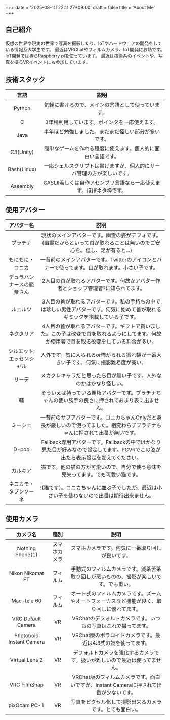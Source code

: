 +++
date = '2025-08-11T22:11:27+09:00'
draft = false
title = 'About Me'
+++
 
## 自己紹介
仮想の世界や現実の世界で写真を撮影したり、IoTやハードウェアの開発をしている情報系大学生です。
最近はVRChatやフィルムカメラ、IoT開発にお熱です。IoT開発では専らRaspberry piを使っています。
最近は技術系のイベントや、写真を撮るVRイベントにも参加しています。

## 技術スタック
| 言語 | 説明 | 
| :-----: | :----: |
| Python|気軽に書けるので、メインの言語として使っています。|
| C |3年程利用しています。ポインタを一応使えます。|
| Java |半年ほど勉強しました。まだまだ怪しい部分が多いです。|
| C#(Unity) |簡単なゲームを作れる程度に使えます。個人的に面白い言語です。|
| Bash(Linux) |一応シェルスクリプトは書けますが、個人的にサーバ管理の方が楽しいです。|
| Assembly |CASLⅡ若しくは自作アセンブリ言語なら一応使えます。ほぼネタ枠です。|

## 使用アバター
| アバター名 | 説明 |
| :----: | :----: |
| プラチナ | 現状のメインアバターです。幽霊の姿がデフォです。(幽霊だからといって首が取れることは無いのでご安心を。但し、足が有ると...) |
| もにもに・コニカ | 一昔前のメインアバターです。Twitterのアイコンとバナーで使ってます。口が取れます。小さい子です。 |
| デュラハンナースの範奈さん | 2人目の首が取れるアバターです。何故かアバター作者とショップ管理者?に知られてます。 |
| ルェルツ | 3人目の首が取れるアバターです。私の手持ちの中では珍しい男性アバターです。何気に始めて首が取れるギミックを搭載している子です。 |
| ネクタリア | 4人目の首が取れるアバターです。ギフトで貰いました。この子は改変で首を取れるようにしてます。何故か使用者で首を取る改変をしている割合が多い。 |
| シルエット; エッセンシャル | 人外です。気に入られるor怖がられる振れ幅が一番大きい子です。何気に撮影難易度が高い。 |
| リーデ | メカクレキャラだと思ったら目が無い子です。人外なのかはかなり怪しい。 |
| 萌 | そういえば持っている覇権アバターです。プラチナちゃんの使い勝手の良さに押されてあまり表に出ません。 |
| ミーシェ | 一昔前のサブアバターです。コニカちゃんOnlyだと身長が厳しいので使ってました。相変わらずプラチナちゃんに押されて出番が無いです。 |
| D-pop | Fallback専用アバターです。Fallbackの中ではかなり見た目が好みなので設定してます。PCVRでこの姿が出たら表示設定を変えてください。 |
| カルキア | 猫です。他の猫の方が可愛いので、自分で使う意味を見失ってます。でも可愛い猫です。 |
| ネコカモ・タブンソーネ | !(猫です)。コニカちゃんに並ぶ子でしたが、最近は小さい子を使わないので出番は期待出来ません。 |

## 使用カメラ
| カメラ名 | 種別 | 説明 |
| :----: | :----: | :----: |
| Nothing Phone(1) | スマホカメラ | スマホカメラです。何気に一番取り回しが良いです。 |
| Nikon Nikomat FT | フィルム | 手動式のフィルムカメラです。滅茶苦茶取り回しが悪いものの、撮影が楽しいです。でも重い。 |
| Mac-tele 60 | フィルム | オート式のフィルムカメラです。ズームやオートフォーカスなど機能が良く、取り回しに優れてます。 |
| VRC Default Camera | VR | VRChatのデフォルトカメラです。いつもの写真はこれで撮ってます。 |
| Photoboio Instant Camera | VR | VRChat版のポラロイドカメラです。最近は4:3式の奴を使ってます。 |
| Virtual Lens 2 | VR | デフォルトカメラを強化するカメラです。扱いが難しいので最近は使ってません。 |
| VRC FilmSnap | VR | VRChat版のフィルムカメラです。面白いですが、Instant Cameraに押されて出番が少ないです。 |
| pixOcam PC-1 | VR | 写真をピクセル化して撮影出来るカメラです。とても面白い。 |

